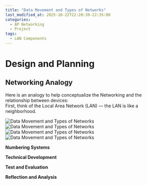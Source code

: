 ```yaml
---
title: "Data Movement and Types of Networks"
last_modified_at: 2025-10-22T22:20:30-22:35:00
categories:
  - AP Networking
  - Project
tags:
  - LAN Components
---
```


# Design and Planning

## Networking Analogy

Here is an analogy to help conceptualize the Networking and the relationship between devices:  
First, think of the Local Area Network (LAN) — the LAN is like a neighborhood.

![Data Movement and Types of Networks](../assets/images/Photo9.jpg)
![Data Movement and Types of Networks](../assets/images/Photo10.jpg)
![Data Movement and Types of Networks](../assets/images/Photo11.jpg)
![Data Movement and Types of Networks](../assets/images/Photo12.jpg)


**Numbering Systems**

**Technical Development**

**Test and Evaluation**

**Reflection and Analysis**


